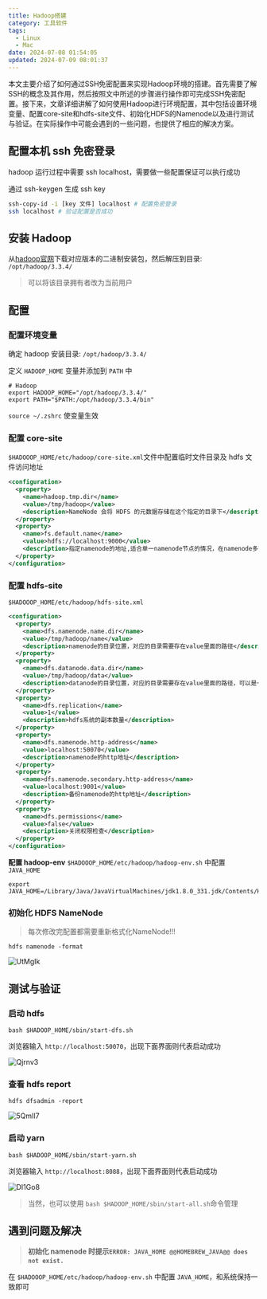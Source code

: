 ```yaml
---
title: Hadoop搭建
category: 工具软件
tags:
  - Linux
  - Mac
date: 2024-07-08 01:54:05
updated: 2024-07-09 08:01:37
---
```

本文主要介绍了如何通过SSH免密配置来实现Hadoop环境的搭建。首先需要了解SSH的概念及其作用，然后按照文中所述的步骤进行操作即可完成SSH免密配置。接下来，文章详细讲解了如何使用Hadoop进行环境配置，其中包括设置环境变量、配置core-site和hdfs-site文件、初始化HDFS的Namenode以及进行测试与验证。在实际操作中可能会遇到的一些问题，也提供了相应的解决方案。

## 配置本机 ssh 免密登录

hadoop 运行过程中需要 ssh localhost，需要做一些配置保证可以执行成功

通过 ssh-keygen 生成 ssh key

```sh
ssh-copy-id -i [key 文件] localhost # 配置免密登录
ssh localhost # 验证配置是否成功
```

## 安装 Hadoop

从[hadoop官网](https://dlcdn.apache.org/hadoop/common/)下载对应版本的二进制安装包，然后解压到目录: `/opt/hadoop/3.3.4/`

> 可以将该目录拥有者改为当前用户

## 配置

### 配置环境变量

确定 hadoop 安装目录:  `/opt/hadoop/3.3.4/`

定义 `HADOOP_HOME` 变量并添加到 `PATH` 中

```shell
# Hadoop
export HADOOP_HOME="/opt/hadoop/3.3.4/"
export PATH="$PATH:/opt/hadoop/3.3.4/bin"
```

`source ~/.zshrc` 使变量生效

### 配置 core-site

`$HADOOOP_HOME/etc/hadoop/core-site.xml`文件中配置临时文件目录及 hdfs 文件访问地址

```xml
<configuration>
  <property>
    <name>hadoop.tmp.dir</name>
    <value>/tmp/hadoop</value>
    <description>NameNode 会将 HDFS 的元数据存储在这个指定的目录下</description>         
  </property> 
  <property>
    <name>fs.default.name</name>
    <value>hdfs://localhost:9000</value>
    <description>指定namenode的地址,适合单一namenode节点的情况，在namenode多节点的情况下，适合使用fs.defaultfs</description>  
  </property>
</configuration>
```

### 配置 hdfs-site

`$HADOOOP_HOME/etc/hadoop/hdfs-site.xml`

```xml
<configuration>
  <property> 
    <name>dfs.namenode.name.dir</name>                 
    <value>/tmp/hadoop/name</value> 
    <description>namenode的目录位置，对应的目录需要存在value里面的路径</description> 
  </property>
  <property> 
    <name>dfs.datanode.data.dir</name>         
    <value>/tmp/hadoop/data</value>
    <description>datanode的目录位置，对应的目录需要存在value里面的路径，可以是一个或多个用逗号分隔的本地路径</description>         
  </property> 
  <property>
    <name>dfs.replication</name>
    <value>1</value>
    <description>hdfs系统的副本数量</description> 
  </property>
  <property> 
    <name>dfs.namenode.http-address</name>     
    <value>localhost:50070</value> 
    <description>namenode的http地址</description> 
  </property> 
  <property> 
    <name>dfs.namenode.secondary.http-address</name>     
    <value>localhost:9001</value> 
    <description>备份namenode的http地址</description> 
  </property> 
  <property>
    <name>dfs.permissions</name>
    <value>false</value>
    <description>关闭权限检查</description> 
  </property>
</configuration>
```

**配置 hadoop-env**
`$HADOOOP_HOME/etc/hadoop/hadoop-env.sh` 中配置 `JAVA_HOME`

```shell
export JAVA_HOME=/Library/Java/JavaVirtualMachines/jdk1.8.0_331.jdk/Contents/Home
```

### 初始化 HDFS NameNode

> 每次修改完配置都需要重新格式化NameNode!!!

```shell
hdfs namenode -format
```

​​​![UtMgIk](https://cdn.jsdelivr.net/gh/bookandmusic/static/image/2024-11/18cf072093a2673b5760a1d67000d664.png)​

## 测试与验证

### 启动 hdfs

```shell
bash $HADOOP_HOME/sbin/start-dfs.sh
```

浏览器输入 `http://localhost:50070`，出现下面界面则代表启动成功

​![Qjrnv3](https://cdn.jsdelivr.net/gh/bookandmusic/static/image/2024-11/e66abef8d0cee2ca4d33be2ab144bc2c.png)​

### 查看 hdfs report

```shell
hdfs dfsadmin -report
```

​![5QmIl7](https://cdn.jsdelivr.net/gh/bookandmusic/static/image/2024-11/4eb3d966e9992c1afd0d92ad4dae2575.png)​

### 启动 yarn

```shell
bash $HADOOP_HOME/sbin/start-yarn.sh 
```

浏览器输入 `http://localhost:8088`，出现下面界面则代表启动成功

​![DI1Go8](https://cdn.jsdelivr.net/gh/bookandmusic/static/image/2024-11/b8e7a243957cc0cbd3549cdb98f6b816.png)​

> 当然，也可以使用 `bash $HADOOP_HOME/sbin/start-all.sh`命令管理

## 遇到问题及解决

> **初始化 namenode 时提示 **​****​****​**​**​**​`ERROR: JAVA_HOME @@HOMEBREW_JAVA@@ does not exist.`​**​**​**

在 `$HADOOOP_HOME/etc/hadoop/hadoop-env.sh` 中配置 `JAVA_HOME`，和系统保持一致即可
